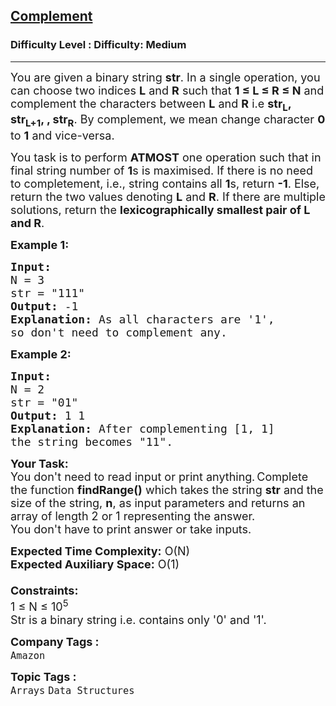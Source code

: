 <h2><a href="https://www.geeksforgeeks.org/problems/complement3911/1?page=1&difficulty=Medium&status=unsolved,attempted&sortBy=accuracy">Complement</a></h2><h3>Difficulty Level : Difficulty: Medium</h3><hr><div class="problems_problem_content__Xm_eO"><p><span style="font-size: 18px;">You are given a binary string <strong>str</strong>. In a single operation, you can choose two indices <strong>L</strong> and <strong>R</strong> such that <strong>1 ≤ L ≤ R ≤ N</strong> and complement the characters between <strong>L</strong> and <strong>R</strong> i.e <strong>str<sub>L</sub>, str<sub>L+1</sub>, , str<sub>R</sub></strong>. By complement, we mean change character <strong>0</strong> to <strong>1</strong> and vice-versa. </span></p>
<p><span style="font-size: 18px;">You task is to perform <strong>ATMOST</strong> one operation such that in final string number of <strong>1</strong>s is maximised. If there is no need to completement, i.e., string contains all <strong>1</strong>s, return <strong>-1</strong>. Else, return the two values denoting <strong>L</strong> and <strong>R</strong>. If there are multiple solutions, return the <strong>lexicographically smallest pair of L and R</strong>.</span></p>
<p><span style="font-size: 18px;"><strong>Example 1:</strong></span></p>
<pre><span style="font-size: 18px;"><strong>Input:
</strong>N = 3
str = "111"
<strong>Output:</strong> -1
<strong>Explanation:</strong> As all characters are&nbsp;'1', 
so don't need to complement any.
</span></pre>
<p><span style="font-size: 18px;"><strong>Example 2:</strong></span></p>
<pre><span style="font-size: 18px;"><strong>Input:
</strong>N = 2
str = "01"
<strong>Output:</strong> 1 1
<strong>Explanation:</strong>&nbsp;After complementing [1, 1] 
the string becomes "11".
</span></pre>
<p><span style="font-size: 18px;"><strong>Your Task:</strong><br>You don't need to read input or print anything</span><strong>.&nbsp;</strong><span style="font-size: 18px;">Complete the function <strong>findRange()</strong>&nbsp;which takes the string <strong>str</strong>&nbsp;and the size of the string, <strong>n</strong>,&nbsp;as input parameters&nbsp;and returns an array of length 2 or 1 representing the answer.&nbsp;<br>You don't have to print answer or take inputs.</span></p>
<p><span style="font-size: 18px;"><strong>Expected Time Complexity:</strong>&nbsp;O(N)<br><strong>Expected Auxiliary Space:</strong>&nbsp;O(1)<br><br><strong>Constraints:</strong><br>1 ≤ N ≤ 10<sup>5</sup><br>Str is a binary string i.e. contains only '0' and '1'.</span></p></div><p><span style=font-size:18px><strong>Company Tags : </strong><br><code>Amazon</code>&nbsp;<br><p><span style=font-size:18px><strong>Topic Tags : </strong><br><code>Arrays</code>&nbsp;<code>Data Structures</code>&nbsp;